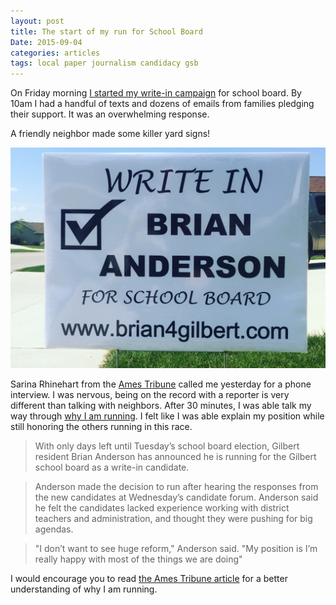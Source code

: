 ```yaml
---
layout: post
title: The start of my run for School Board
Date: 2015-09-04
categories: articles
tags: local paper journalism candidacy gsb
---
```


On Friday morning [I started my write-in campaign](/projects/gilbert-school-board/) for school board. By 10am I had a handful of texts and dozens of emails from families pledging their support. It was an overwhelming response.

A friendly neighbor made some killer yard signs!

<img src="/images/local-paper/yard-sign.jpg" class="centered can_shrink" alt="Yard signs, made from a friend" width="800px"/>

Sarina Rhinehart from the [Ames Tribune](http://amestrib.com) called me yesterday for a phone interview. I was nervous, being on the record with a reporter is very different than talking with neighbors. After 30 minutes, I was able talk my way through [why I am running](/projects/gilbert-school-board/). I felt like I was able explain my position while still honoring the others running in this race.

> With only days left until Tuesday’s school board election, Gilbert resident Brian Anderson has announced he is running for the Gilbert school board as a write-in candidate.

> Anderson made the decision to run after hearing the responses from the new candidates at Wednesday’s candidate forum. Anderson said he felt the candidates lacked experience working with district teachers and administration, and thought they were pushing for big agendas.

>"I don’t want to see huge reform," Anderson said. "My position is I’m really happy with most of the things we are doing"

I would encourage you to read [the Ames Tribune article](http://amestrib.com/news/write-candidate-seeks-seat-gilbert-school-board) for a better understanding of why I am running.
